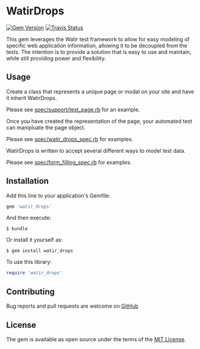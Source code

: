 # WatirDrops

[![Gem Version](https://badge.fury.io/rb/watir_drops.svg)](http://badge.fury.io/rb/watir_drops)
[![Travis Status](https://travis-ci.org/titusfortner/watir_drops.svg?branch=master)](https://travis-ci.org/titusfortner/watir_drops)

This gem leverages the Watir test framework to allow for easy modeling of specific web application information, 
allowing it to be decoupled from the tests.
The intention is to provide a solution that is easy to use and maintain, while still providing power and flexibility.

## Usage

Create a class that represents a unique page or modal on your site and have it inherit WatirDrops.

Please see [spec/support/test_page.rb](spec/support/test_page.rb) for an example.

Once you have created the representation of the page, your automated test can manipluate the page object.

Please see [spec/watir_drops_spec.rb](spec/watir_drops_spec.rb) for examples.

WatirDrops is written to accept several different ways to model test data. 

Please see [spec/form_filling_spec.rb](spec/form_filling_spec.rb) for examples.

## Installation

Add this line to your application's Gemfile:

```ruby
gem 'watir_drops'
```

And then execute:

    $ bundle

Or install it yourself as:

    $ gem install watir_drops
    
To use this library:

```ruby
require 'watir_drops'
```


## Contributing

Bug reports and pull requests are welcome on [GitHub](https://github.com/titusfortner/watir_drops)


## License

The gem is available as open source under the terms of the [MIT License](http://opensource.org/licenses/MIT).
